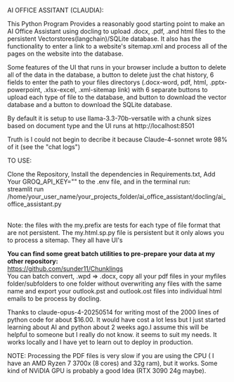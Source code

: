 AI OFFICE ASSITANT (CLAUDIA):

This Python Program Provides a reasonably good starting point to make an AI Office Assistant using docling to upload .docx, .pdf, .and html files to the persistent
Vectorstores(langchain)/SQLite database. It also has the functionality to enter a link to a website's sitemap.xml and process all of the pages on the website into the database.<br>

Some features of the UI that runs in your browser include a button to delete all of the data in the database, a button to delete just the chat history, 6 fields to enter the path to your files directorys (.docx-word, pdf, html, .pptx-powerpoint, .xlsx-excel, .xml-sitemap link)
with 6 separate buttons to upload each type of file to the database, and button to download the vector database and a button to download the SQLite database.<br>

By default it is setup to use llama-3.3-70b-versatile with a chunk sizes based on document type and the UI runs at http://localhost:8501 

Truth is I could not begin to decribe it because Claude-4-sonnet wrote 98% of it (see the "chat logs")

TO USE:

Clone the Repository, Install the dependencies in Requirements.txt, Add Your GROQ_API_KEY="" to the .env file, and in the terminal run:<br>
streamlit run /home/your_user_name/your_projects_folder/ai_office_assistant/docling/ai_office_assistant.py<br><br>

Note: the files with the my.prefix are tests for each type of file format that are not persistent. The my.html.sp.py file is persistent but it only alows you to process a sitemap. They all have UI's<br>

**You can find some great batch utilities to pre-prepare your data at my other repository:**<br>
https://github.com/sunder11/Chunklings<br>
You can batch convert, .wpd => .docx, copy all your pdf files in your myfiles folder/subfolders to one folder without overwriting any files with the same name
and export your outlook.pst and outlook.ost files into individual html emails to be process by docling.<br>

Thanks to claude-opus-4-20250514 for writing most of the 2000 lines of python code for about $16.00. It would have cost a lot less but I just started learning about AI and python about 2 weeks ago.I assume this will be helpful to someone but I really do not know. it seems to suit my needs. It works locally and I have yet to learn out to deploy in production.<br>

NOTE: Processing the PDF files is very slow if you are using the CPU ( I have an AMD Ryzen 7 3700x (8 cores) and 32g ram), but it works. Some kind of NViDIA GPU is probably a good Idea (RTX 3090 24g maybe).   
